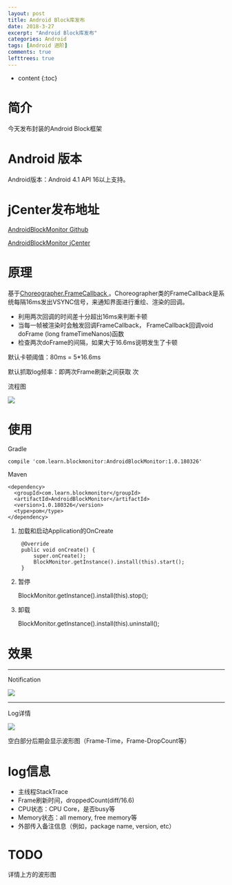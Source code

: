 ```yaml
---
layout: post
title: Android Block库发布
date: 2018-3-27
excerpt: "Android Block库发布"
categories: Android
tags: [Android 进阶]
comments: true
lefttrees: true
---
```


* content
{:toc}



# 简介

今天发布封装的Android Block框架

# Android 版本

Android版本：Android 4.1 API 16以上支持。

# jCenter发布地址

[AndroidBlockMonitor Github](https://github.com/vivianking6855/android-blockmonitor)

[AndroidBlockMonitor jCenter](https://bintray.com/vivianwayne1985/maven/AndroidBlockMonitor)

# 原理

基于[Choreographer.FrameCallback ](http://vivianking6855.github.io/2018/03/05/Android-optimization-6-Block/)。Choreographer类的FrameCallback是系统每隔16ms发出VSYNC信号，来通知界面进行重绘、渲染的回调。

- 利用两次回调的时间差十分超出16ms来判断卡顿
- 当每一帧被渲染时会触发回调FrameCallback， FrameCallback回调void doFrame (long frameTimeNanos)函数
- 检查两次doFrame的间隔，如果大于16.6ms说明发生了卡顿

默认卡顿阈值：80ms = 5*16.6ms

默认抓取log频率：即两次Frame刷新之间获取 次

流程图

![](https://i.imgur.com/R3DUCcr.jpg)

# 使用
   
   Gradle

    compile 'com.learn.blockmonitor:AndroidBlockMonitor:1.0.180326'

   Maven

    <dependency>
      <groupId>com.learn.blockmonitor</groupId>
      <artifactId>AndroidBlockMonitor</artifactId>
      <version>1.0.180326</version>
      <type>pom</type>
    </dependency>
    
    
1. 加载和启动Application的OnCreate

        @Override
        public void onCreate() {
            super.onCreate();
            BlockMonitor.getInstance().install(this).start();
        }

2. 暂停

    BlockMonitor.getInstance().install(this).stop();

3. 卸载
    
    BlockMonitor.getInstance().install(this).uninstall();


# 效果

---

Notification

   ![](https://i.imgur.com/HAFM9qr.jpg)

---

Log详情
    
   ![](https://i.imgur.com/Anob1Tk.jpg)

空白部分后期会显示波形图（Frame-Time，Frame-DropCount等）

# log信息

- 主线程StackTrace
- Frame刷新时间，droppedCount(diff/16.6)
- CPU状态：CPU Core，是否busy等
- Memory状态：all memory, free memory等
- 外部传入备注信息（例如，package name, version, etc）


# TODO

详情上方的波形图
